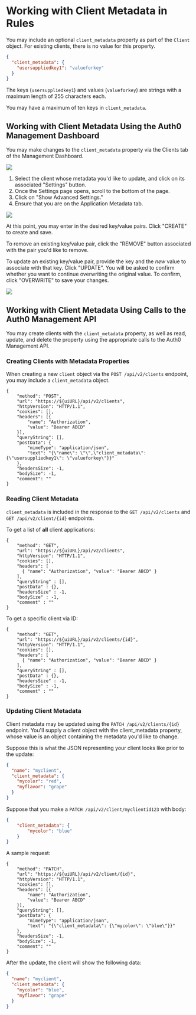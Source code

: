 # Working with Client Metadata in Rules

You may include an optional `client_metadata` property as part of the `Client` object. For existing clients, there is no value for this property.

```json
{
  "client_metadata": {
    "usersuppliedkey1": "valueforkey"
  }
}
```

The keys (`usersuppliedkey1`) and values (`valueforkey`) are strings with a maximum length of 255 characters each.

You may have a maximum of ten keys in `client_metadata`.

## Working with Client Metadata Using the Auth0 Management Dashboard

You may make changes to the `client_metadata` property via the Clients tab of the Management Dashboard.

![](/media/articles/rules/metadata/clients.png)

1. Select the client whose metadata you'd like to update, and click on its associated "Settings" button.
2. Once the Settings page opens, scroll to the bottom of the page.
3. Click on "Show Advanced Settings."
4. Ensure that you are on the Application Metadata tab.

![](/media/articles/rules/metadata/client-metadata.png)

At this point, you may enter in the desired key/value pairs. Click "CREATE" to create and save.

To remove an existing key/value pair, click the "REMOVE" button associated with the pair you'd like to remove.

To update an existing key/value pair, provide the key and the *new* value to associate with that key. Click "UPDATE". You will be asked to confirm whether you want to continue overwriting the original value. To confirm, click "OVERWRITE" to save your changes.

![](/media/articles/rules/metadata/client-metadata.png)


## Working with Client Metadata Using Calls to the Auth0 Management API

You may create clients with the `client_metadata` property, as well as read, update, and delete the property using the appropriate calls to the Auth0 Management API.

### Creating Clients with Metadata Properties

When creating a new `client` object via the `POST /api/v2/clients` endpoint, you may include a `client_metadata` object.

```har
{
	"method": "POST",
	"url": "https://${uiURL}/api/v2/clients",
	"httpVersion": "HTTP/1.1",
	"cookies": [],
	"headers": [{
		"name": "Authorization",
		"value": "Bearer ABCD"
	}],
	"queryString": [],
	"postData": {
		"mimeType": "application/json",
		"text": "{\"name\": \"\",\"client_metadata\": {\"usersuppliedkey1\": \"valueforkey\"}}"
	},
	"headersSize": -1,
	"bodySize": -1,
	"comment": ""
}
```

### Reading Client Metadata

`client_metadata` is included in the response to the `GET /api/v2/clients` and `GET /api/v2/client/{id}` endpoints.

To get a list of **all** client applications:

```har
{
    "method": "GET",
    "url": "https://${uiURL}/api/v2/clients",
    "httpVersion": "HTTP/1.1",
    "cookies": [],
    "headers": [
      { "name": "Authorization", "value": "Bearer ABCD" }
    ],
    "queryString" : [],
    "postData" : {},
    "headersSize" : -1,
    "bodySize" : -1,
    "comment" : ""
}
```

To get a specific client via ID:

```har
{
    "method": "GET",
    "url": "https://${uiURL}/api/v2/clients/{id}",
    "httpVersion": "HTTP/1.1",
    "cookies": [],
    "headers": [
      { "name": "Authorization", "value": "Bearer ABCD" }
    ],
    "queryString" : [],
    "postData" : {},
    "headersSize" : -1,
    "bodySize" : -1,
    "comment" : ""
}
```

### Updating Client Metadata

Client metadata may be updated using the `PATCH /api/v2/clients/{id}` endpoint. You'll supply a client object with the client_metadata property, whose value is an object containing the metadata you'd like to change.

Suppose this is what the JSON representing your client looks like prior to the update:

```json
{
  "name": "myclient",
  "client_metadata": {
    "mycolor": "red",
    "myflavor": "grape"
  }
}
```

Suppose that you make a `PATCH /api/v2/client/myclientid123` with body:

```json
{
    "client_metadata": {
        "mycolor": "blue"
    }
}
```

A sample request:

```har
{
	"method": "PATCH",
	"url": "https://${uiURL}/api/v2/client/{id}",
	"httpVersion": "HTTP/1.1",
	"cookies": [],
	"headers": [{
		"name": "Authorization",
		"value": "Bearer ABCD"
	}],
	"queryString": [],
	"postData": {
		"mimeType": "application/json",
		"text": "{\"client_metadata\": {\"mycolor\": \"blue\"}}"
	},
	"headersSize": -1,
	"bodySize": -1,
	"comment": ""
}
```

After the update, the client will show the following data:

```json
{
  "name": "myclient",
  "client_metadata": {
    "mycolor": "blue",
    "myflavor": "grape"
  }
}
```
